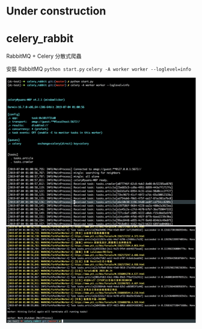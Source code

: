 # Under construction


# celery_rabbit
RabbitMQ + Celery 分散式爬蟲

安裝 RabbitMQ
`python start.py`
`celery -A worker worker --loglevel=info`

![image](https://github.com/kh555069/celery_rabbit/blob/master/celery_rabbit1.png)
![image](https://github.com/kh555069/celery_rabbit/blob/master/celery_rabbit2.png)
